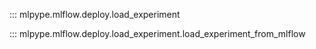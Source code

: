 ::: mlpype.mlflow.deploy.load_experiment

::: mlpype.mlflow.deploy.load_experiment.load_experiment_from_mlflow